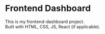 # Frontend Dashboard

This is my frontend-dashboard project.  
Built with HTML, CSS, JS, React (if applicable).  
